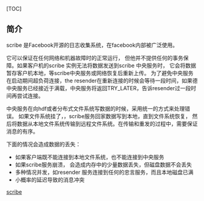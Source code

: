 [TOC]

## 简介

scribe 是Facebook开源的日志收集系统，在facebook内部被广泛使用。

它可以保证在任何网络和机器故障时的正常运行， 但他并不提供任何的事务保障。如果客户机的scribe 实例无法将数据发送到scribe 中央服务时， 它会将数据暂存客户机本地，等scribe中央服务或网络恢复后重新上传。
为了避免中央服务在启动期间超负荷连接，the resender在重新连接的时候会等待一段时间，如果德中央服务已经接近于满载，中央服务将返回TRY_LATER，告诉resender过一段时间再尝试连接。

中央服务在向hdf或者分布式文件系统写数据的时候，采用统一的方式来处理错误。 如果文件系统挂了，，scribe服务回家数据写到本地，直到文件系统恢复， 然后将数据从本地文件系统传输到远程文件系统。在传输和重发的过程中，需要保证消息的有序。

下面的情况会造成数据的丢失：
+ 如果客户端既不能连接到本地文件系统，也不能连接到中央服务
+ 如果scribe服务崩溃， 会造成内存中的少量数据丢失，但磁盘数据不会丢失
+ 多种情况并发，如resender 服务连接到任何的忠言服务，而且本地磁盘已满
+ 小概率的延迟导致的消息冲突






[scribe](https://github.com/facebookarchive/scribe/wiki/Scribe-Overview)


